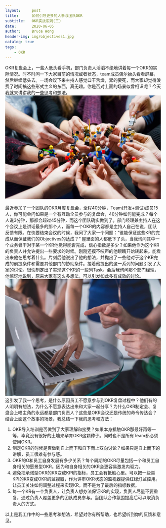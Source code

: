 ```yaml
---
layout:     post
title:      如何引导更多的人参与团队OKR
subtitle:   OKR实战系列(三)
date:       2020-06-05
author:     Bruce Wong
header-img: img/objectives1.jpg
catalog: true
tags:
    - OKR
---  
```


OKR复盘会上，一些人低头看手机，部门负责人滔滔不绝地讲着每一个OKR的实际情况。时不时问一下大家目前的情况或者状态，team成员偶尔抬头看看屏幕，然后继续低头去。一场会议下来主持人感觉口干舌燥，累的要死，而大家却觉得浪费了时间搞这些形式主义的东西，真无趣。你是否对上面的场景似曾相识呢？今天我就来讲讲我的一些思考和想法。
![OKR Objective](/img/OKR/vlad-hilitanu-1FI2QAYPa-Y-unsplash.jpg)  

最近参加了一个团队的OKR月度复盘会，全程40分钟，Team(开发+测试)成员15人，你可能会问如果是一个有互动全员参与的复盘会，40分钟如何能完成？每个人说3分钟，那都会超过45分钟，而这个团队确实做到了。部门经理兼主持人在这个会议上是讲话最多的那个人，而每一个OKR的内容都是主持人自己在说，团队反馈有限。在快要结束会议的时候，我问了大家一个问题：“谁能保证这些KR的完成从而保证我们的Objectives的达成？” 屋里面的人都低下了头，当我询问其中一个业务骨干对于某一个KR他觉得能否完成，信心指数是多少？如果他作为这个KR的负责人并允许提出一些要求的时候。刚刚还摸不吱声的他眼睛开始转起来。能看出来他在思考着什么。片刻后他说出了他的想法，并抛出了一些他对于这个KR完成的前提条件和需要其他部门的协助条件。接着他提出的这一系列的问题引发了大家的讨论。很快制定出了实现这个KR的一些列Task。会后我询问那个部门经理，他惊讶地说到，原来大家有这么多想法，可以引发如此多有成效的讨论。
![OKR Objective](/img/OKR/mimi-thian-ZKBzlifgkgw-unsplash.jpg)  
这引发了我一个思考，是什么原因员工不愿意参与到OKR复盘过程中？他们有的人明明有想法，为什么不愿意表达出来和大家一起分享？为什么OKR制定会、复盘会上唱主角的永远都是部门负责人？这些是OKR会议还是传统的命令传达会？
结合上面这个故事的场景，我总结一下我的思考和方法：
1. OKR导入培训是否做到了大家理解和接受？如果本身抵触OKR那最好再等一等，毕竟没有很好的土壤来孕育OKR这颗种子。同时也不是所有Team都必须使用OKR。
2. 制定OKR的时候是否做到自上而下和自下而上双向讨论？如果只是自上而下的讲解，员工很难有参与感。
3. OKR的O和员工自身发展有多少关系？每个周期的OKR尽量包括一个和员工自身相关的愿景型OKR。因为和自身相关的OKR会更容易激发内驱力。
4. 避免把承诺型OKR的KR变成KPI的指标，员工会有抵触心里。可以把一些类KPI的KR变成OKR的监视器，作为评审OKR状态的监视器提供红绿灯监控用。让员工关注如何调整过程来实现KR，而不是为了最后的指标数据。
5. 每一个KR有一个负责人，让负责人想办法保证KR的实现，负责人尽量不要重复，通过负责人覆盖更多的团队成员参与。当团队合作氛围提高后可以取消负责人的方式。

以上是我工作中的一些思考和想法，希望对你有所帮助，也希望听到你的反馈和意见。
